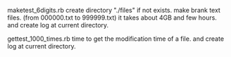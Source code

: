 maketest_6digits.rb
  create directory "./files" if not exists.
  make brank text files. (from 000000.txt to 999999.txt)
  it takes about 4GB and few hours.
  and create log at current directory.

gettest_1000_times.rb
  time to get the modification time of a file.
  and create log at current directory.


